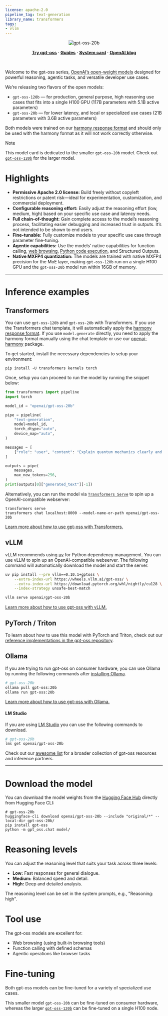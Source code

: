 ```yaml
---
license: apache-2.0
pipeline_tag: text-generation
library_name: transformers
tags:
- vllm
---
```


<p align="center">
  <img alt="gpt-oss-20b" src="https://raw.githubusercontent.com/openai/gpt-oss/main/docs/gpt-oss-20b.svg">
</p>

<p align="center">
  <a href="https://gpt-oss.com"><strong>Try gpt-oss</strong></a> ·
  <a href="https://cookbook.openai.com/topic/gpt-oss"><strong>Guides</strong></a> ·
  <a href="https://openai.com/index/gpt-oss-model-card"><strong>System card</strong></a> ·
  <a href="https://openai.com/index/introducing-gpt-oss/"><strong>OpenAI blog</strong></a>
</p>

<br>

Welcome to the gpt-oss series, [OpenAI’s open-weight models](https://openai.com/open-models) designed for powerful reasoning, agentic tasks, and versatile developer use cases.

We’re releasing two flavors of the open models:
- `gpt-oss-120b` — for production, general purpose, high reasoning use cases that fits into a single H100 GPU (117B parameters with 5.1B active parameters)
- `gpt-oss-20b` — for lower latency, and local or specialized use cases (21B parameters with 3.6B active parameters)

Both models were trained on our [harmony response format](https://github.com/openai/harmony) and should only be used with the harmony format as it will not work correctly otherwise.


> [!NOTE]
> This model card is dedicated to the smaller `gpt-oss-20b` model. Check out [`gpt-oss-120b`](https://huggingface.co/openai/gpt-oss-120b) for the larger model.

# Highlights

* **Permissive Apache 2.0 license:** Build freely without copyleft restrictions or patent risk—ideal for experimentation, customization, and commercial deployment.  
* **Configurable reasoning effort:** Easily adjust the reasoning effort (low, medium, high) based on your specific use case and latency needs.  
* **Full chain-of-thought:** Gain complete access to the model’s reasoning process, facilitating easier debugging and increased trust in outputs. It’s not intended to be shown to end users.  
* **Fine-tunable:** Fully customize models to your specific use case through parameter fine-tuning.
* **Agentic capabilities:** Use the models’ native capabilities for function calling, [web browsing](https://github.com/openai/gpt-oss/tree/main?tab=readme-ov-file#browser), [Python code execution](https://github.com/openai/gpt-oss/tree/main?tab=readme-ov-file#python), and Structured Outputs.
* **Native MXFP4 quantization:** The models are trained with native MXFP4 precision for the MoE layer, making `gpt-oss-120b` run on a single H100 GPU and the `gpt-oss-20b` model run within 16GB of memory.

---

# Inference examples

## Transformers

You can use `gpt-oss-120b` and `gpt-oss-20b` with Transformers. If you use the Transformers chat template, it will automatically apply the [harmony response format](https://github.com/openai/harmony). If you use `model.generate` directly, you need to apply the harmony format manually using the chat template or use our [openai-harmony](https://github.com/openai/harmony) package.

To get started, install the necessary dependencies to setup your environment:

```
pip install -U transformers kernels torch 
```

Once, setup you can proceed to run the model by running the snippet below:

```py
from transformers import pipeline
import torch

model_id = "openai/gpt-oss-20b"

pipe = pipeline(
    "text-generation",
    model=model_id,
    torch_dtype="auto",
    device_map="auto",
)

messages = [
    {"role": "user", "content": "Explain quantum mechanics clearly and concisely."},
]

outputs = pipe(
    messages,
    max_new_tokens=256,
)
print(outputs[0]["generated_text"][-1])
```

Alternatively, you can run the model via [`Transformers Serve`](https://huggingface.co/docs/transformers/main/serving) to spin up a OpenAI-compatible webserver:

```
transformers serve
transformers chat localhost:8000 --model-name-or-path openai/gpt-oss-20b
```

[Learn more about how to use gpt-oss with Transformers.](https://cookbook.openai.com/articles/gpt-oss/run-transformers)

## vLLM

vLLM recommends using [uv](https://docs.astral.sh/uv/) for Python dependency management. You can use vLLM to spin up an OpenAI-compatible webserver. The following command will automatically download the model and start the server.

```bash
uv pip install --pre vllm==0.10.1+gptoss \
    --extra-index-url https://wheels.vllm.ai/gpt-oss/ \
    --extra-index-url https://download.pytorch.org/whl/nightly/cu128 \
    --index-strategy unsafe-best-match

vllm serve openai/gpt-oss-20b
```

[Learn more about how to use gpt-oss with vLLM.](https://cookbook.openai.com/articles/gpt-oss/run-vllm)

## PyTorch / Triton

To learn about how to use this model with PyTorch and Triton, check out our [reference implementations in the gpt-oss repository](https://github.com/openai/gpt-oss?tab=readme-ov-file#reference-pytorch-implementation).

## Ollama

If you are trying to run gpt-oss on consumer hardware, you can use Ollama by running the following commands after [installing Ollama](https://ollama.com/download).

```bash
# gpt-oss-20b
ollama pull gpt-oss:20b
ollama run gpt-oss:20b
```

[Learn more about how to use gpt-oss with Ollama.](https://cookbook.openai.com/articles/gpt-oss/run-locally-ollama)

#### LM Studio

If you are using [LM Studio](https://lmstudio.ai/) you can use the following commands to download.

```bash
# gpt-oss-20b
lms get openai/gpt-oss-20b
```

Check out our [awesome list](https://github.com/openai/gpt-oss/blob/main/awesome-gpt-oss.md) for a broader collection of gpt-oss resources and inference partners.

---

# Download the model

You can download the model weights from the [Hugging Face Hub](https://huggingface.co/collections/openai/gpt-oss-68911959590a1634ba11c7a4) directly from Hugging Face CLI:

```shell
# gpt-oss-20b
huggingface-cli download openai/gpt-oss-20b --include "original/*" --local-dir gpt-oss-20b/
pip install gpt-oss
python -m gpt_oss.chat model/
```

# Reasoning levels

You can adjust the reasoning level that suits your task across three levels:

* **Low:** Fast responses for general dialogue.  
* **Medium:** Balanced speed and detail.  
* **High:** Deep and detailed analysis.

The reasoning level can be set in the system prompts, e.g., "Reasoning: high".

# Tool use

The gpt-oss models are excellent for:
* Web browsing (using built-in browsing tools)
* Function calling with defined schemas
* Agentic operations like browser tasks

# Fine-tuning

Both gpt-oss models can be fine-tuned for a variety of specialized use cases.

This smaller model `gpt-oss-20b` can be fine-tuned on consumer hardware, whereas the larger [`gpt-oss-120b`](https://huggingface.co/openai/gpt-oss-120b) can be fine-tuned on a single H100 node.
